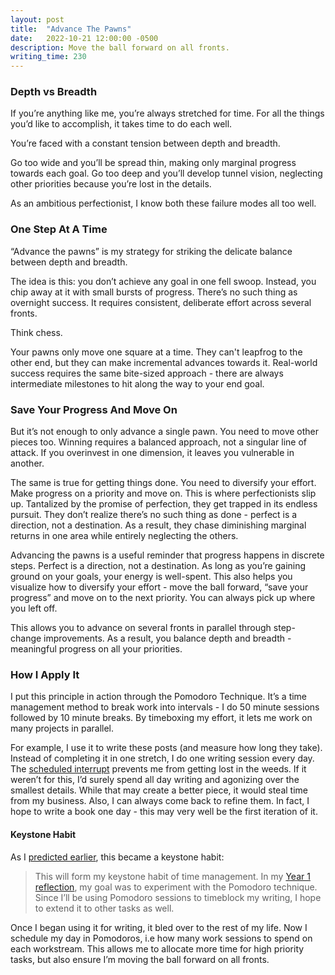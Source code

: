 ```yaml
---
layout: post
title:  "Advance The Pawns"
date:   2022-10-21 12:00:00 -0500
description: Move the ball forward on all fronts.
writing_time: 230
---
```


### Depth vs Breadth

If you’re anything like me, you’re always stretched for time. For all the things you’d like to accomplish, it takes time to do each well.

You’re faced with a constant tension between depth and breadth.

Go too wide and you’ll be spread thin, making only marginal progress towards each goal. Go too deep and you’ll develop tunnel vision, neglecting other priorities because you’re lost in the details.

As an ambitious perfectionist, I know both these failure modes all too well.

### One Step At A Time

“Advance the pawns” is my strategy for striking the delicate balance between depth and breadth. 

The idea is this: you don’t achieve any goal in one fell swoop. Instead, you chip away at it with small bursts of progress. There’s no such thing as overnight success. It requires consistent, deliberate effort across several fronts.

Think chess.

Your pawns only move one square at a time. They can't leapfrog to the other end, but they can make incremental advances towards it. Real-world success requires the same bite-sized approach - there are always intermediate milestones to hit along the way to your end goal.

### Save Your Progress And Move On

But it’s not enough to only advance a single pawn. You need to move other pieces too. Winning requires a balanced approach, not a singular line of attack. If you overinvest in one dimension, it leaves you vulnerable in another.

The same is true for getting things done. You need to diversify your effort. Make progress on a priority and move on. This is where perfectionists slip up. Tantalized by the promise of perfection, they get trapped in its endless pursuit. They don’t realize there’s no such thing as done - perfect is a direction, not a destination. As a result, they chase diminishing marginal returns in one area while entirely neglecting the others.

Advancing the pawns is a useful reminder that progress happens in discrete steps. Perfect is a direction, not a destination. As long as you’re gaining ground on your goals, your energy is well-spent. This also helps you visualize how to diversify your effort - move the ball forward, “save your progress” and move on to the next priority. You can always pick up where you left off. 

This allows you to advance on several fronts in parallel through step-change improvements. As a result, you balance depth and breadth - meaningful progress on all your priorities.

### How I Apply It

I put this principle in action through the Pomodoro Technique. It’s a time management method to break work into intervals - I do 50 minute sessions followed by 10 minute breaks. By timeboxing my effort, it lets me work on many projects in parallel.

For example, I use it to write these posts (and measure how long they take). Instead of completing it in one stretch, I do one writing session every day. The [scheduled interrupt]({{site.url}}/scheduled-interrupts) prevents me from getting lost in the weeds. If it weren’t for this, I’d surely spend all day writing and agonizing over the smallest details. While that may create a better piece, it would steal time from my business. Also, I can always come back to refine them. In fact, I hope to write a book one day - this may very well be the first iteration of it.

#### Keystone Habit

As I [predicted earlier]({{site.url}}/peeling-back-the-curtain), this became a keystone habit:

> This will form my keystone habit of time management. In my [Year 1 reflection]({{site.url}}/year-one-reflection), my goal was to experiment with the Pomodoro technique. Since I’ll be using Pomodoro sessions to timeblock my writing, I hope to extend it to other tasks as well.

Once I began using it for writing, it bled over to the rest of my life. Now I schedule my day in Pomodoros, i.e how many work sessions to spend on each workstream. This allows me to allocate more time for high priority tasks, but also ensure I’m moving the ball forward on all fronts.